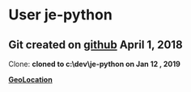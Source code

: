 # User je-python

## Git created on [**github**](<https://github.com/jweken/je-python.git>)  April 1, 2018

Clone: **cloned to c:\\dev\\je-python on Jan 12 , 2019**

[**GeoLocation**](<https://gps-coordinates.org>)
